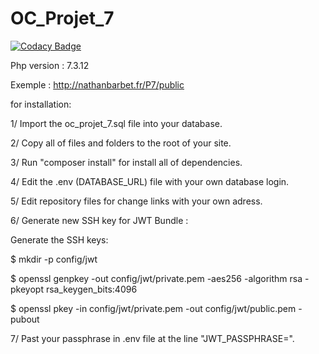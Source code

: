 # OC_Projet_7

[![Codacy Badge](https://api.codacy.com/project/badge/Grade/744ade0ff3f14a33b47e9d33a8aee130)](https://www.codacy.com/manual/NathanBarbet/OC_Projet_7?utm_source=github.com&amp;utm_medium=referral&amp;utm_content=NathanBarbet/OC_Projet_7&amp;utm_campaign=Badge_Grade)

Php version : 7.3.12

Exemple : http://nathanbarbet.fr/P7/public

for installation:

1/ Import the oc_projet_7.sql file into your database.

2/ Copy all of files and folders to the root of your site.

3/ Run "composer install" for install all of dependencies.

4/ Edit the .env (DATABASE_URL) file with your own database login.

5/ Edit repository files for change links with your own adress.

6/ Generate new SSH key for JWT Bundle :

Generate the SSH keys:

$ mkdir -p config/jwt

$ openssl genpkey -out config/jwt/private.pem -aes256 -algorithm rsa -pkeyopt rsa_keygen_bits:4096

$ openssl pkey -in config/jwt/private.pem -out config/jwt/public.pem -pubout

7/ Past your passphrase in .env file at the line "JWT_PASSPHRASE=".
